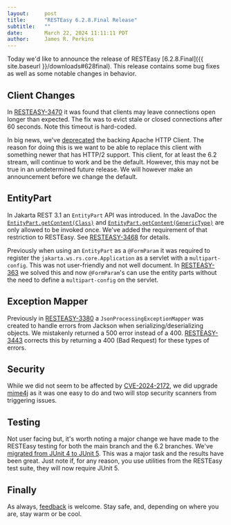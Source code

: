 ```yaml
---
layout:     post
title:      "RESTEasy 6.2.8.Final Release"
subtitle:   ""
date:       March 22, 2024 11:11:11 PDT
author:     James R. Perkins
---
```


Today we'd like to announce the release of RESTEasy [6.2.8.Final]({{ site.baseurl }}/downloads#628final). This release
contains some bug fixes as well as some notable changes in behavior.

## Client Changes

In [RESTEASY-3470](https://issues.redhat.com/browse/RESTEASY-3470) it was found that clients may leave connections
open longer than expected. The fix was to evict stale or closed connections after 60 seconds. Note this timeout is 
hard-coded.

In big news, we've [deprecated](https://issues.redhat.com/browse/RESTEASY-3473) the backing Apache HTTP Client. The
reason for doing this is we want to be able to replace this client with something newer that has HTTP/2 support. This
client, for at least the 6.2 stream, will continue to work and be the default. However, this may not be true in an
undetermined future release. We will however make an announcement before we change the default.

## EntityPart

In Jakarta REST 3.1 an `EntityPart` API was introduced. In the JavaDoc the 
[`EntityPart.getContent(Class)`](https://jakarta.ee/specifications/restful-ws/3.1/apidocs/jakarta.ws.rs/jakarta/ws/rs/core/entitypart#getContent(java.lang.Class)) and 
[`EntityPart.getContent(GenericType)`](https://jakarta.ee/specifications/restful-ws/3.1/apidocs/jakarta.ws.rs/jakarta/ws/rs/core/entitypart#getContent(jakarta.ws.rs.core.GenericType)) 
are only allowed to be invoked once. We've added the requirement of that 
restriction to RESTEasy. See [RESTEASY-3468](https://issues.redhat.com/browse/RESTEASY-3468) for details.

Previously when using an `EntityPart` as a `@FormParam` it was required to register the `jakarta.ws.rs.core.Application`
as a servlet with a `multipart-config`. This was not user-friendly and not well document. In [RESTEASY-363](https://issues.redhat.com/browse/RESTEASY-3463)
we solved this and now `@FormParam`'s can use the entity parts without the need to define a `multipart-config` on the
servlet.

## Exception Mapper

Previously in [RESTEASY-3380](https://issues.redhat.com/browse/RESTEASY-3380) a `JsonProcessingExceptionMapper` was
created to handle errors from Jackson when serializing/deserializing objects. We mistakenly returned a 500 error instead
of a 400. [RESTEASY-3443](https://issues.redhat.com/browse/RESTEASY-3443) corrects this by returning a 400 (Bad Request)
for these types of errors.


## Security

While we did not seem to be affected by [CVE-2024-2172](https://access.redhat.com/security/cve/cve-2024-21742), we 
did upgrade [mime4j](https://issues.redhat.com/browse/RESTEASY-3467) as it was one easy to do and two will stop
security scanners from triggering issues.

## Testing

Not user facing but, it's worth noting a major change we have made to the RESTEasy testing for both the main branch
and the 6.2 branches. We've [migrated from JUnit 4 to JUnit 5](https://issues.redhat.com/browse/RESTEASY-3388). This 
was a major task and the results have been great. Just note if, for any reason, you use utilities from the RESTEasy
test suite, they will now require JUnit 5.

## Finally

As always, [feedback](https://github.com/resteasy/resteasy/discussions/) is welcome. Stay safe, and, depending on where 
you are, stay warm or be cool.
